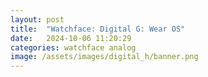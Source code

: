 ```yaml
---
layout: post
title:  "Watchface: Digital G: Wear OS"
date:   2024-10-06 11:20:29
categories: watchface analog
image: /assets/images/digital_h/banner.png
---
```

